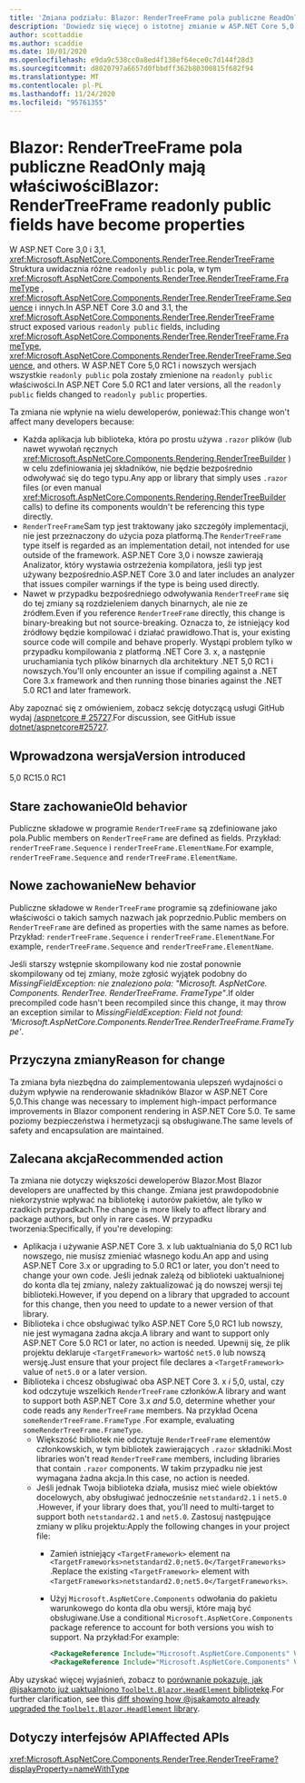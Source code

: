 ```yaml
---
title: 'Zmiana podziału: Blazor: RenderTreeFrame pola publiczne ReadOnly mają właściwości'
description: 'Dowiedz się więcej o istotnej zmianie w ASP.NET Core 5,0 zatytułowanej Blazor: RenderTreeFrame pola publiczne ReadOnly mają właściwości'
author: scottaddie
ms.author: scaddie
ms.date: 10/01/2020
ms.openlocfilehash: e9da9c538cc0a8ed4f138ef64ece0c7d144f28d3
ms.sourcegitcommit: d8020797a6657d0fbbdff362b80300815f682f94
ms.translationtype: MT
ms.contentlocale: pl-PL
ms.lasthandoff: 11/24/2020
ms.locfileid: "95761355"
---
```

# <a name="blazor-rendertreeframe-readonly-public-fields-have-become-properties"></a><span data-ttu-id="ee0a5-103">Blazor: RenderTreeFrame pola publiczne ReadOnly mają właściwości</span><span class="sxs-lookup"><span data-stu-id="ee0a5-103">Blazor: RenderTreeFrame readonly public fields have become properties</span></span>

<span data-ttu-id="ee0a5-104">W ASP.NET Core 3,0 i 3,1, <xref:Microsoft.AspNetCore.Components.RenderTree.RenderTreeFrame> Struktura uwidacznia różne `readonly public` pola, w tym <xref:Microsoft.AspNetCore.Components.RenderTree.RenderTreeFrame.FrameType> , <xref:Microsoft.AspNetCore.Components.RenderTree.RenderTreeFrame.Sequence> i innych.</span><span class="sxs-lookup"><span data-stu-id="ee0a5-104">In ASP.NET Core 3.0 and 3.1, the <xref:Microsoft.AspNetCore.Components.RenderTree.RenderTreeFrame> struct exposed various `readonly public` fields, including <xref:Microsoft.AspNetCore.Components.RenderTree.RenderTreeFrame.FrameType>, <xref:Microsoft.AspNetCore.Components.RenderTree.RenderTreeFrame.Sequence>, and others.</span></span> <span data-ttu-id="ee0a5-105">W ASP.NET Core 5,0 RC1 i nowszych wersjach wszystkie `readonly public` pola zostały zmienione na `readonly public` właściwości.</span><span class="sxs-lookup"><span data-stu-id="ee0a5-105">In ASP.NET Core 5.0 RC1 and later versions, all the `readonly public` fields changed to `readonly public` properties.</span></span>

<span data-ttu-id="ee0a5-106">Ta zmiana nie wpłynie na wielu deweloperów, ponieważ:</span><span class="sxs-lookup"><span data-stu-id="ee0a5-106">This change won't affect many developers because:</span></span>

* <span data-ttu-id="ee0a5-107">Każda aplikacja lub biblioteka, która po prostu używa `.razor` plików (lub nawet wywołań ręcznych <xref:Microsoft.AspNetCore.Components.Rendering.RenderTreeBuilder> ) w celu zdefiniowania jej składników, nie będzie bezpośrednio odwoływać się do tego typu.</span><span class="sxs-lookup"><span data-stu-id="ee0a5-107">Any app or library that simply uses `.razor` files (or even manual <xref:Microsoft.AspNetCore.Components.Rendering.RenderTreeBuilder> calls) to define its components wouldn't be referencing this type directly.</span></span>
* <span data-ttu-id="ee0a5-108">`RenderTreeFrame`Sam typ jest traktowany jako szczegóły implementacji, nie jest przeznaczony do użycia poza platformą.</span><span class="sxs-lookup"><span data-stu-id="ee0a5-108">The `RenderTreeFrame` type itself is regarded as an implementation detail, not intended for use outside of the framework.</span></span> <span data-ttu-id="ee0a5-109">ASP.NET Core 3,0 i nowsze zawierają Analizator, który wystawia ostrzeżenia kompilatora, jeśli typ jest używany bezpośrednio.</span><span class="sxs-lookup"><span data-stu-id="ee0a5-109">ASP.NET Core 3.0 and later includes an analyzer that issues compiler warnings if the type is being used directly.</span></span>
* <span data-ttu-id="ee0a5-110">Nawet w przypadku bezpośredniego odwoływania `RenderTreeFrame` się do tej zmiany są rozdzieleniem danych binarnych, ale nie ze źródłem.</span><span class="sxs-lookup"><span data-stu-id="ee0a5-110">Even if you reference `RenderTreeFrame` directly, this change is binary-breaking but not source-breaking.</span></span> <span data-ttu-id="ee0a5-111">Oznacza to, że istniejący kod źródłowy będzie kompilować i działać prawidłowo.</span><span class="sxs-lookup"><span data-stu-id="ee0a5-111">That is, your existing source code will compile and behave properly.</span></span> <span data-ttu-id="ee0a5-112">Wystąpi problem tylko w przypadku kompilowania z platformą .NET Core 3. x, a następnie uruchamiania tych plików binarnych dla architektury .NET 5,0 RC1 i nowszych.</span><span class="sxs-lookup"><span data-stu-id="ee0a5-112">You'll only encounter an issue if compiling against a .NET Core 3.x framework and then running those binaries against the .NET 5.0 RC1 and later framework.</span></span>

<span data-ttu-id="ee0a5-113">Aby zapoznać się z omówieniem, zobacz sekcję dotyczącą usługi GitHub wydaj [/aspnetcore # 25727](https://github.com/dotnet/aspnetcore/issues/25727).</span><span class="sxs-lookup"><span data-stu-id="ee0a5-113">For discussion, see GitHub issue [dotnet/aspnetcore#25727](https://github.com/dotnet/aspnetcore/issues/25727).</span></span>

## <a name="version-introduced"></a><span data-ttu-id="ee0a5-114">Wprowadzona wersja</span><span class="sxs-lookup"><span data-stu-id="ee0a5-114">Version introduced</span></span>

<span data-ttu-id="ee0a5-115">5,0 RC1</span><span class="sxs-lookup"><span data-stu-id="ee0a5-115">5.0 RC1</span></span>

## <a name="old-behavior"></a><span data-ttu-id="ee0a5-116">Stare zachowanie</span><span class="sxs-lookup"><span data-stu-id="ee0a5-116">Old behavior</span></span>

<span data-ttu-id="ee0a5-117">Publiczne składowe w programie `RenderTreeFrame` są zdefiniowane jako pola.</span><span class="sxs-lookup"><span data-stu-id="ee0a5-117">Public members on `RenderTreeFrame` are defined as fields.</span></span> <span data-ttu-id="ee0a5-118">Przykład: `renderTreeFrame.Sequence` i `renderTreeFrame.ElementName`.</span><span class="sxs-lookup"><span data-stu-id="ee0a5-118">For example, `renderTreeFrame.Sequence` and `renderTreeFrame.ElementName`.</span></span>

## <a name="new-behavior"></a><span data-ttu-id="ee0a5-119">Nowe zachowanie</span><span class="sxs-lookup"><span data-stu-id="ee0a5-119">New behavior</span></span>

<span data-ttu-id="ee0a5-120">Publiczne składowe w `RenderTreeFrame` programie są zdefiniowane jako właściwości o takich samych nazwach jak poprzednio.</span><span class="sxs-lookup"><span data-stu-id="ee0a5-120">Public members on `RenderTreeFrame` are defined as properties with the same names as before.</span></span> <span data-ttu-id="ee0a5-121">Przykład: `renderTreeFrame.Sequence` i `renderTreeFrame.ElementName`.</span><span class="sxs-lookup"><span data-stu-id="ee0a5-121">For example, `renderTreeFrame.Sequence` and `renderTreeFrame.ElementName`.</span></span>

<span data-ttu-id="ee0a5-122">Jeśli starszy wstępnie skompilowany kod nie został ponownie skompilowany od tej zmiany, może zgłosić wyjątek podobny do *MissingFieldException: nie znaleziono pola: "Microsoft. AspNetCore. Components. RenderTree. RenderTreeFrame. FrameType"*.</span><span class="sxs-lookup"><span data-stu-id="ee0a5-122">If older precompiled code hasn't been recompiled since this change, it may throw an exception similar to *MissingFieldException: Field not found: 'Microsoft.AspNetCore.Components.RenderTree.RenderTreeFrame.FrameType'*.</span></span>

## <a name="reason-for-change"></a><span data-ttu-id="ee0a5-123">Przyczyna zmiany</span><span class="sxs-lookup"><span data-stu-id="ee0a5-123">Reason for change</span></span>

<span data-ttu-id="ee0a5-124">Ta zmiana była niezbędna do zaimplementowania ulepszeń wydajności o dużym wpływie na renderowanie składników Blazor w ASP.NET Core 5,0.</span><span class="sxs-lookup"><span data-stu-id="ee0a5-124">This change was necessary to implement high-impact performance improvements in Blazor component rendering in ASP.NET Core 5.0.</span></span> <span data-ttu-id="ee0a5-125">Te same poziomy bezpieczeństwa i hermetyzacji są obsługiwane.</span><span class="sxs-lookup"><span data-stu-id="ee0a5-125">The same levels of safety and encapsulation are maintained.</span></span>

## <a name="recommended-action"></a><span data-ttu-id="ee0a5-126">Zalecana akcja</span><span class="sxs-lookup"><span data-stu-id="ee0a5-126">Recommended action</span></span>

<span data-ttu-id="ee0a5-127">Ta zmiana nie dotyczy większości deweloperów Blazor.</span><span class="sxs-lookup"><span data-stu-id="ee0a5-127">Most Blazor developers are unaffected by this change.</span></span> <span data-ttu-id="ee0a5-128">Zmiana jest prawdopodobnie niekorzystnie wpływać na bibliotekę i autorów pakietów, ale tylko w rzadkich przypadkach.</span><span class="sxs-lookup"><span data-stu-id="ee0a5-128">The change is more likely to affect library and package authors, but only in rare cases.</span></span> <span data-ttu-id="ee0a5-129">W przypadku tworzenia:</span><span class="sxs-lookup"><span data-stu-id="ee0a5-129">Specifically, if you're developing:</span></span>

* <span data-ttu-id="ee0a5-130">Aplikacja i używanie ASP.NET Core 3. x lub uaktualniania do 5,0 RC1 lub nowszego, nie musisz zmieniać własnego kodu.</span><span class="sxs-lookup"><span data-stu-id="ee0a5-130">An app and using ASP.NET Core 3.x or upgrading to 5.0 RC1 or later, you don't need to change your own code.</span></span> <span data-ttu-id="ee0a5-131">Jeśli jednak zależą od biblioteki uaktualnionej do konta dla tej zmiany, należy zaktualizować ją do nowszej wersji tej biblioteki.</span><span class="sxs-lookup"><span data-stu-id="ee0a5-131">However, if you depend on a library that upgraded to account for this change, then you need to update to a newer version of that library.</span></span>
* <span data-ttu-id="ee0a5-132">Biblioteka i chce obsługiwać tylko ASP.NET Core 5,0 RC1 lub nowszy, nie jest wymagana żadna akcja.</span><span class="sxs-lookup"><span data-stu-id="ee0a5-132">A library and want to support only ASP.NET Core 5.0 RC1 or later, no action is needed.</span></span> <span data-ttu-id="ee0a5-133">Upewnij się, że plik projektu deklaruje `<TargetFramework>` wartość `net5.0` lub nowszą wersję.</span><span class="sxs-lookup"><span data-stu-id="ee0a5-133">Just ensure that your project file declares a `<TargetFramework>` value of `net5.0` or a later version.</span></span>
* <span data-ttu-id="ee0a5-134">Biblioteka i chcesz obsługiwać oba ASP.NET Core 3. x *i* 5,0, ustal, czy kod odczytuje wszelkich `RenderTreeFrame` członków.</span><span class="sxs-lookup"><span data-stu-id="ee0a5-134">A library and want to support both ASP.NET Core 3.x *and* 5.0, determine whether your code reads any `RenderTreeFrame` members.</span></span> <span data-ttu-id="ee0a5-135">Na przykład Ocena `someRenderTreeFrame.FrameType` .</span><span class="sxs-lookup"><span data-stu-id="ee0a5-135">For example, evaluating `someRenderTreeFrame.FrameType`.</span></span>
  * <span data-ttu-id="ee0a5-136">Większość bibliotek nie odczytuje `RenderTreeFrame` elementów członkowskich, w tym bibliotek zawierających `.razor` składniki.</span><span class="sxs-lookup"><span data-stu-id="ee0a5-136">Most libraries won't read `RenderTreeFrame` members, including libraries that contain `.razor` components.</span></span> <span data-ttu-id="ee0a5-137">W takim przypadku nie jest wymagana żadna akcja.</span><span class="sxs-lookup"><span data-stu-id="ee0a5-137">In this case, no action is needed.</span></span>
  * <span data-ttu-id="ee0a5-138">Jeśli jednak Twoja biblioteka działa, musisz mieć wiele obiektów docelowych, aby obsługiwać jednocześnie `netstandard2.1` i `net5.0` .</span><span class="sxs-lookup"><span data-stu-id="ee0a5-138">However, if your library does that, you'll need to multi-target to support both `netstandard2.1` and `net5.0`.</span></span> <span data-ttu-id="ee0a5-139">Zastosuj następujące zmiany w pliku projektu:</span><span class="sxs-lookup"><span data-stu-id="ee0a5-139">Apply the following changes in your project file:</span></span>
    * <span data-ttu-id="ee0a5-140">Zamień istniejący `<TargetFramework>` element na `<TargetFrameworks>netstandard2.0;net5.0</TargetFrameworks>` .</span><span class="sxs-lookup"><span data-stu-id="ee0a5-140">Replace the existing `<TargetFramework>` element with `<TargetFrameworks>netstandard2.0;net5.0</TargetFrameworks>`.</span></span>
    * <span data-ttu-id="ee0a5-141">Użyj `Microsoft.AspNetCore.Components` odwołania do pakietu warunkowego do konta dla obu wersji, które mają być obsługiwane.</span><span class="sxs-lookup"><span data-stu-id="ee0a5-141">Use a conditional `Microsoft.AspNetCore.Components` package reference to account for both versions you wish to support.</span></span> <span data-ttu-id="ee0a5-142">Na przykład:</span><span class="sxs-lookup"><span data-stu-id="ee0a5-142">For example:</span></span>

        ```xml
        <PackageReference Include="Microsoft.AspNetCore.Components" Version="3.0.0" Condition="'$(TargetFramework)' == 'netstandard2.0'" />
        <PackageReference Include="Microsoft.AspNetCore.Components" Version="5.0.0-rc.1.*" Condition="'$(TargetFramework)' != 'netstandard2.0'" />
        ```

<span data-ttu-id="ee0a5-143">Aby uzyskać więcej wyjaśnień, zobacz to [porównanie pokazuje, jak @jsakamoto już uaktualniono `Toolbelt.Blazor.HeadElement` bibliotekę](https://github.com/jsakamoto/Toolbelt.Blazor.HeadElement/commit/090df430ba725f9420d412753db8104e8c32bf51).</span><span class="sxs-lookup"><span data-stu-id="ee0a5-143">For further clarification, see this [diff showing how @jsakamoto already upgraded the `Toolbelt.Blazor.HeadElement` library](https://github.com/jsakamoto/Toolbelt.Blazor.HeadElement/commit/090df430ba725f9420d412753db8104e8c32bf51).</span></span>

## <a name="affected-apis"></a><span data-ttu-id="ee0a5-144">Dotyczy interfejsów API</span><span class="sxs-lookup"><span data-stu-id="ee0a5-144">Affected APIs</span></span>

<xref:Microsoft.AspNetCore.Components.RenderTree.RenderTreeFrame?displayProperty=nameWithType>

<!--

### Category

ASP.NET Core

### Affected APIs

`T:Microsoft.AspNetCore.Components.RenderTree.RenderTreeFrame`

-->
